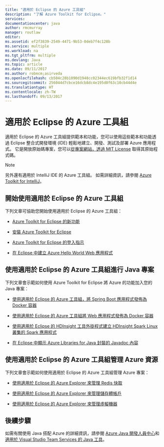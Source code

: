 ```yaml
---
title: "適用於 Eclipse 的 Azure 工具組"
description: "了解 Azure Toolkit for Eclipse。"
services: 
documentationcenter: java
author: rmcmurray
manager: routlaw
editor: 
ms.assetid: ef2f3839-2549-4471-9b53-0deb7f4c128b
ms.service: multiple
ms.workload: na
ms.tgt_pltfrm: multiple
ms.devlang: Java
ms.topic: article
ms.date: 09/11/2017
ms.author: robmcm;asirveda
ms.openlocfilehash: cb504c28b1090d1948cc02344ec619bfb32f1d14
ms.sourcegitcommit: 256044d7cbce16dcb8dc4e195d0f63c10cb44d4e
ms.translationtype: HT
ms.contentlocale: zh-TW
ms.lasthandoff: 09/13/2017
---
```

# <a name="azure-toolkit-for-eclipse"></a>適用於 Eclipse 的 Azure 工具組
適用於 Eclipse 的 Azure 工具組提供範本和功能，您可以使用這些範本和功能透過 Eclipse 整合式開發環境 (IDE) 輕鬆地建立、開發、測試及部署 Azure 應用程式。 它是開放原始碼專案，您可以[從專案網站，透過 MIT License](https://github.com/microsoft/azure-tools-for-java) 取得其原始程式碼。

> [!NOTE]
> 另外還有適用於 IntelliJ IDE 的 Azure 工具組。 如需詳細資訊，請參閱 [Azure Toolkit for IntelliJ](../intellij/azure-toolkit-for-intellij.md)。
> 
> 

## <a name="get-started-with-the-azure-toolkit-for-eclipse"></a>開始使用適用於 Eclipse 的 Azure 工具組
下列文章可協助您開始使用適用於 Eclipse 的 Azure 工具組：

* [Azure Toolkit for Eclipse 的新功能](azure-toolkit-for-eclipse-whats-new.md)

* [安裝 Azure Toolkit for Eclipse](azure-toolkit-for-eclipse-installation.md)

* [Azure Toolkit for Eclipse 的登入指示](azure-toolkit-for-eclipse-sign-in-instructions.md)

* [在 Eclipse 中建立 Azure Hello World Web 應用程式](/azure/app-service-web/app-service-web-eclipse-create-hello-world-web-app)

## <a name="use-the-azure-toolkit-for-eclipse-with-your-java-projects"></a>使用適用於 Eclipse 的 Azure 工具組進行 Java 專案
下列文章會示範如何使用 Azure Toolkit for Eclipse 將 Azure 的功能加入您的 Java 專案：

* [使用適用於 Eclipse 的 Azure 工具組，將 Spring Boot 應用程式發佈為 Docker 容器](azure-toolkit-for-eclipse-publish-spring-boot-docker-app.md)

* [使用適用於 Eclipse 的 Azure 工具組將 Web 應用程式發佈為 Docker 容器](azure-toolkit-for-eclipse-publish-as-docker-container.md)

* [使用適用於 Eclipse 的 HDInsight 工具外掛程式建立 HDInsight Spark Linux 叢集的 Spark 應用程式](/azure/hdinsight/hdinsight-apache-spark-eclipse-tool-plugin)

* [在 Eclipse 中顯示 Azure Libraries for Java 封裝的 Javadoc 內容](azure-toolkit-for-eclipse-displaying-javadoc-content-for-azure-libraries.md)

## <a name="manage-azure-resources-using-the-azure-toolkit-for-eclipse"></a>使用適用於 Eclipse 的 Azure 工具組管理 Azure 資源
下列文章會示範如何使用適用於 Eclipse 的 Azure 工具組管理 Azure 專案：

* [使用適用於 Eclipse 的 Azure Explorer 來管理 Redis 快取](azure-toolkit-for-eclipse-managing-redis-caches-using-azure-explorer.md)

* [使用適用於 Eclipse 的 Azure Explorer 來管理儲存體帳戶](azure-toolkit-for-eclipse-managing-storage-accounts-using-azure-explorer.md)

* [使用適用於 Eclipse 的 Azure Explorer 來管理虛擬機器](azure-toolkit-for-eclipse-managing-virtual-machines-using-azure-explorer.md)

## <a name="next-steps"></a>後續步驟

如需有關使用 Java 搭配 Azure 的詳細資訊，請參閱 [Azure Java 開發人員中心](https://azure.microsoft.com/develop/java/)和[適用於 Visual Studio Team Services 的 Java 工具](https://java.visualstudio.com/)。

<!-- [!INCLUDE [azure-toolkit-additional-resources](../includes/azure-toolkit-additional-resources.md)] -->

<!-- URL List -->

[Azure Java Developer Center]: https://docs.microsoft.com/java/azure
[Java Tools for Visual Studio Team Services]: https://java.visualstudio.com/

<!-- Temporarily Deprecated URLs -->

<!-- [Deploying large deployments](azure-toolkit-for-eclipse-deploying-large-deployments.md) -->
<!-- [How to Maintain Session Data with Session Affinity]: http://go.microsoft.com/fwlink/?LinkID=699539 -->
<!-- [How to Use Co-located Caching]: http://go.microsoft.com/fwlink/?LinkID=699542 -->
<!-- [How to Use Dedicated Caching]: http://go.microsoft.com/fwlink/?LinkID=699543 -->
<!-- [How to Use JMS with AMQP 1.0 in Azure with Eclipse]: http://go.microsoft.com/fwlink/?LinkID=699544 -->
<!-- [How to Use SSL Offloading]: http://go.microsoft.com/fwlink/?LinkID=699545 -->
<!-- [SSL Offloading]: http://go.microsoft.com/fwlink/?LinkID=699549 -->
<!-- [Using the Azure Service Runtime Library in JSP]: http://go.microsoft.com/fwlink/?LinkID=699551 -->
<!-- [How to Authenticate Web Users with Azure Access Control Service Using Eclipse]: /azure/active-directory/active-directory-java-authenticate-users-access-control-eclipse.md -->
<!-- [Debug a Java Web App on Azure in Eclipse]: /azure/app-service-web/app-service-web-debug-java-web-app-in-eclipse.md -->
<!-- [Debugging Azure Applications in Eclipse]: azure-toolkit-for-eclipse-debugging-azure-applications.md -->

<!-- Legacy MSDN URL = https://msdn.microsoft.com/library/azure/hh694271.aspx -->
